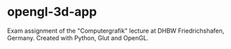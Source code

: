 # opengl-3d-app
Exam assignment of the "Computergrafik" lecture at DHBW Friedrichshafen, Germany. Created with Python, Glut and OpenGL.
